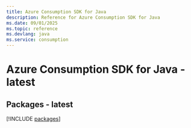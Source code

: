```yaml
---
title: Azure Consumption SDK for Java
description: Reference for Azure Consumption SDK for Java
ms.date: 09/01/2025
ms.topic: reference
ms.devlang: java
ms.service: consumption
---
```

# Azure Consumption SDK for Java - latest
## Packages - latest
[!INCLUDE [packages](consumption-index.md)]
